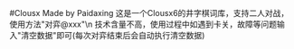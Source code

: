 #Clousx Made by Paidaxing
这是一个Clousx6的井字棋词库，支持二人对战，使用方法"对弈@xxx"\n
技术含量不高，使用过程中如遇到卡关，故障等问题输入"清空数据"即可(每次对弈结束后会自动执行清空数据)
